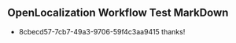 ## OpenLocalization Workflow Test MarkDown
* 8cbecd57-7cb7-49a3-9706-59f4c3aa9415 thanks!

<!--HONumber=Oct16_HO3-->


